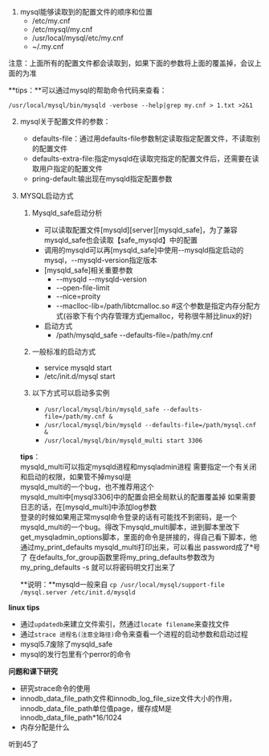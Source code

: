 
1. mysql能够读取到的配置文件的顺序和位置	
	- /etc/my.cnf
	- /etc/mysql/my.cnf
	- /usr/local/mysql/etc/my.cnf
	- ~/.my.cnf

注意：上面所有的配置文件都会读取到，如果下面的参数将上面的覆盖掉，会议上面的为准

**tips：**可以通过mysql的帮助命令代码来查看：

    /usr/local/mysql/bin/mysqld -verbose --help|grep my.cnf > 1.txt >2&1

2. mysql关于配置文件的参数：
	- defaults-file：通过用defaults-file参数制定读取指定配置文件，不读取别的配置文件
	- defaults-extra-file:指定mysqld在读取完指定的配置文件后，还需要在读取用户指定的配置文件
	- pring-default:输出现在mysqld指定配置参数

3. MYSQL启动方式
	1. Mysqld_safe启动分析
		- 可以读取配置文件[mysqld][server][mysqld_safe]，为了兼容mysqld_safe也会读取【safe_mysqld】中的配置
		- 调用的mysqld可以再[mysqld_safe]中使用--mysqld指定启动的mysql，--mysqld-version指定版本
		- [mysqld_safe]相关重要参数
			- --mysqld --mysqld-version
			- --open-file-limit
			- --nice=proity
			- --maclloc-lib=/path/libtcmalloc.so #这个参数是指定内存分配方式(谷歌下有个内存管理方式jemalloc，号称很牛掰比linux的好)
		- 启动方式
			- /path/mysqld_safe --defaults-file=/path/my.cnf

	2. 一般标准的启动方式
		- service mysqld start
		- /etc/init.d/mysql start
	3. 以下方式可以启动多实例
		- `/usr/local/mysql/bin/mysqld_safe --defaults-file=/path/my.cnf &`
		- `/usr/local/mysql/bin/mysqld --defaults-file=/path/mysql.cnf &`
		- `/usr/local/mysql/bin/mysqld_multi start 3306`
		
	**tips**：  
		mysqld_multi可以指定mysqld进程和mysqladmin进程 需要指定一个有关闭和启动的权限，如果管不掉mysql是  
		mysqld_multi的一个bug，也不推荐用这个  
		mysqld_multi中[mysql3306]中的配置会把全局默认的配置覆盖掉
		如果需要日志的话，在[mysqld_multi]中添加log参数  
		登录的时候如果用正常mysql命令登录的话有可能找不到密码，是一个mysqld_multi的一个bug。得改下mysqld_multi脚本，进到脚本里改下get_mysqladmin_options脚本，里面的命令是拼接的，得自己看下脚本，他通过my_print_defaults mysqld_multi打印出来，可以看出 password成了*号了 在defaults_for_group函数里将my_pring_defaults参数改为my_pring_defaults -s 就可以将密码明文打出来了

	**说明：**mysqld一般来自
	`cp /usr/local/mysql/support-file /mysql.server /etc/init.d/mysqld`
		




**linux tips**

- 通过`updatedb`来建立文件索引，然通过`locate filename`来查找文件
- 通过`strace 进程名(注意全路径)`命令来查看一个进程的启动参数和启动过程
- mysql5.7废除了mysqld_safe
- mysql的发行包里有个perror的命令




**问题和课下研究**

- 研究strace命令的使用
- innodb_data_file_path文件和innodb_log_file_size文件大小的作用，innodb_data_file_path单位值page，缓存成M是innodb_data_file_path*16/1024
- 内存分配是什么

听到45了